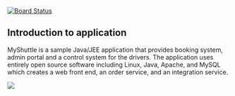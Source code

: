 [![Board Status](https://dev.azure.com/demo-org-12/86fbc302-d167-4284-81a1-79b0410b075e/4d403658-0107-49fa-afc0-4d57ab89f60e/_apis/work/boardbadge/485de460-5b9f-41c1-8c37-609a3f920a0e)](https://dev.azure.com/demo-org-12/86fbc302-d167-4284-81a1-79b0410b075e/_boards/board/t/4d403658-0107-49fa-afc0-4d57ab89f60e/Microsoft.RequirementCategory)
## Introduction to application

MyShuttle is a sample Java/JEE application that provides booking system, admin portal and a control system for the drivers. The application uses entirely open source software including Linux, Java, Apache, and MySQL which creates a web front end, an order service, and an integration service.

![](https://vstsdemodata.visualstudio.com/aa2f337f-2dbf-4700-88e5-bf4f57f49cc6/_api/_versioncontrol/itemContent?repositoryId=14c9c1ce-2de9-4198-a252-3caca0305407&path=%2F1.png&version=GBmaster&contentOnly=true&__v=5)

